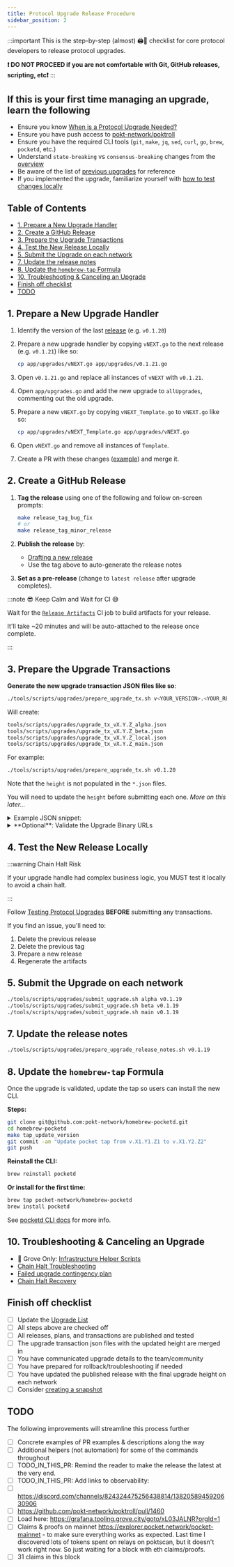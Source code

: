 ```yaml
---
title: Protocol Upgrade Release Procedure
sidebar_position: 2
---
```


:::important
This is the step-by-step (almost) 🖨🍝 checklist for core protocol developers to release protocol upgrades.

**❗ DO NOT PROCEED if you are not comfortable with Git, GitHub releases, scripting, etc❗**
:::

## If this is your first time managing an upgrade, learn the following <!-- omit in toc -->

- Ensure you know [When is a Protocol Upgrade Needed?](./1_protocol_upgrades.md#when-is-a-protocol-upgrade-needed)
- Ensure you have push access to [pokt-network/poktroll](https://github.com/pokt-network/poktroll)
- Ensure you have the required CLI tools (`git`, `make`, `jq`, `sed`, `curl`, `go`, `brew`, `pocketd`, etc.)
- Understand `state-breaking` vs `consensus-breaking` changes from the [overview](./1_protocol_upgrades.md)
- Be aware of the list of [previous upgrades](https://github.com/pokt-network/poktroll/tree/main/app/upgrades) for reference
- If you implemented the upgrade, familiarize yourself with [how to test changes locally](3_testing_upgrades_locally.md)

## Table of Contents <!-- omit in toc -->

- [1. Prepare a New Upgrade Handler](#1-prepare-a-new-upgrade-handler)
- [2. Create a GitHub Release](#2-create-a-github-release)
- [3. Prepare the Upgrade Transactions](#3-prepare-the-upgrade-transactions)
- [4. Test the New Release Locally](#4-test-the-new-release-locally)
- [5. Submit the Upgrade on each network](#5-submit-the-upgrade-on-each-network)
- [7. Update the release notes](#7-update-the-release-notes)
- [8. Update the `homebrew-tap` Formula](#8-update-the-homebrew-tap-formula)
- [10. Troubleshooting \& Canceling an Upgrade](#10-troubleshooting--canceling-an-upgrade)
- [Finish off checklist](#finish-off-checklist)
- [TODO](#todo)

## 1. Prepare a New Upgrade Handler

1. Identify the version of the last [release](https://github.com/pokt-network/poktroll/releases) (e.g. `v0.1.20`)
2. Prepare a new upgrade handler by copying `vNEXT.go` to the next release (e.g. `v0.1.21`) like so:

   ```bash
   cp app/upgrades/vNEXT.go app/upgrades/v0.1.21.go
   ```

3. Open `v0.1.21.go` and replace all instances of `vNEXT` with `v0.1.21`.
4. Open `app/upgrades.go` and add the new upgrade to `allUpgrades`, commenting out the old upgrade.
5. Prepare a new `vNEXT.go` by copying `vNEXT_Template.go` to `vNEXT.go` like so:

   ```bash
   cp app/upgrades/vNEXT_Template.go app/upgrades/vNEXT.go
   ```

6. Open `vNEXT.go` and remove all instances of `Template`.
7. Create a PR with these changes ([example](https://github.com/pokt-network/poktroll/pull/1489)) and merge it.

## 2. Create a GitHub Release

1. **Tag the release** using one of the following and follow on-screen prompts:

   ```bash
   make release_tag_bug_fix
   # or
   make release_tag_minor_release
   ```

2. **Publish the release** by:

   - [Drafting a new release](https://github.com/pokt-network/poktroll/releases/new)
   - Use the tag above to auto-generate the release notes

3. **Set as a pre-release** (change to `latest release` after upgrade completes).

:::note 😎 Keep Calm and Wait for CI 😅

Wait for the [`Release Artifacts`](https://github.com/pokt-network/poktroll/actions/workflows/release-artifacts.yml) CI job to build artifacts for your release.

It'll take ~20 minutes and will be auto-attached to the release once complete.

:::

## 3. Prepare the Upgrade Transactions

**Generate the new upgrade transaction JSON files like so**:

```bash
./tools/scripts/upgrades/prepare_upgrade_tx.sh v<YOUR_VERSION>.<YOUR_RELEASE>.<YOUR_PATCH>
```

Will create:

```bash
tools/scripts/upgrades/upgrade_tx_vX.Y.Z_alpha.json
tools/scripts/upgrades/upgrade_tx_vX.Y.Z_beta.json
tools/scripts/upgrades/upgrade_tx_vX.Y.Z_local.json
tools/scripts/upgrades/upgrade_tx_vX.Y.Z_main.json
```

For example:

```bash
./tools/scripts/upgrades/prepare_upgrade_tx.sh v0.1.20
```

Note that the `height` is not populated in the `*.json` files.

You will need to update the `height` before submitting each one. _More on this later..._

<details>
<summary>Example JSON snippet:</summary>

```json
{
  "body": {
    "messages": [
      {
        "@type": "/cosmos.upgrade.v1beta1.MsgSoftwareUpgrade",
        "authority": "pokt10d07y265gmmuvt4z0w9aw880jnsr700j8yv32t",
        "plan": {
          "name": "v0.0.4",
          "height": "30",
          "info": "{\"binaries\":{...}}"
        }
      }
    ]
  }
}
```

</details>

<details>

<summary>**Optional**: Validate the Upgrade Binary URLs</summary>

Install `go-getter` if you don't have it:

```bash
go install github.com/hashicorp/go-getter/cmd/go-getter@latest
```

And check all binary URLs:

```bash
RELEASE_VERSION=<VERSION> # E.g. "v0.1.11"
for file in ./tools/scripts/upgrades/upgrade_tx_${RELEASE_VERSION}*; do
  echo "Processing $file"
  jq -r '.body.messages[0].plan.info | fromjson | .binaries[]' "$file" | while IFS= read -r url; do
    go-getter "$url" .
  done
done
```

Expected output should look like the following:

```bash
2025/04/16 12:11:36 success!
2025/04/16 12:11:40 success!
2025/04/16 12:11:44 success!
2025/04/16 12:11:48 success!
```

</details>

## 4. Test the New Release Locally

:::warning Chain Halt Risk

If your upgrade handle had complex business logic, you MUST test it locally to avoid a chain halt.

:::

Follow [Testing Protocol Upgrades](3_testing_upgrades_locally.md) **BEFORE** submitting any transactions.

If you find an issue, you'll need to:

1. Delete the previous release
2. Delete the previous tag
3. Prepare a new release
4. Regenerate the artifacts

## 5. Submit the Upgrade on each network

```bash
./tools/scripts/upgrades/submit_upgrade.sh alpha v0.1.19
./tools/scripts/upgrades/submit_upgrade.sh beta v0.1.19
./tools/scripts/upgrades/submit_upgrade.sh main v0.1.19
```

## 7. Update the release notes

```bash
./tools/scripts/upgrades/prepare_upgrade_release_notes.sh v0.1.19
```

## 8. Update the `homebrew-tap` Formula

Once the upgrade is validated, update the tap so users can install the new CLI.

**Steps:**

```bash
git clone git@github.com:pokt-network/homebrew-pocketd.git
cd homebrew-pocketd
make tap_update_version
git commit -am "Update pocket tap from v.X1.Y1.Z1 to v.X1.Y2.Z2"
git push
```

**Reinstall the CLI:**

```bash
brew reinstall pocketd
```

**Or install for the first time:**

```bash
brew tap pocket-network/homebrew-pocketd
brew install pocketd
```

See [pocketd CLI docs](../../2_explore/2_account_management/1_pocketd_cli.md) for more info.

## 10. Troubleshooting & Canceling an Upgrade

- 🌿 Grove Only: [Infrastructure Helper Scripts](https://github.com/buildwithgrove/infrastructure/tree/main/scripts)
- [Chain Halt Troubleshooting](./7_chain_halt_troubleshooting.md)
- [Failed upgrade contingency plan](./8_contigency_plans.md)
- [Chain Halt Recovery](./9_recovery_from_chain_halt.md)

## Finish off checklist

- [ ] Update the [Upgrade List](./4_upgrade_list.md)
- [ ] All steps above are checked off
- [ ] All releases, plans, and transactions are published and tested
- [ ] The upgrade transaction json files with the updated height are merged in
- [ ] You have communicated upgrade details to the team/community
- [ ] You have prepared for rollback/troubleshooting if needed
- [ ] You have updated the published release with the final upgrade height on each network
- [ ] Consider [creating a snapshot](https://www.notion.so/buildwithgrove/Shannon-Snapshot-Playbook-1aea36edfff680bbb5a7e71c9846f63c?source=copy_link)

## TODO

The following improvements will streamline this process further

- [ ] Concrete examples of PR examples & descriptions along the way
- [ ] Additional helpers (not automation) for some of the commands throughout
- [ ] TODO_IN_THIS_PR: Remind the reader to make the release the latest at the very end.
- [ ] TODO_IN_THIS_PR: Add links to observability:
- [ ] https://discord.com/channels/824324475256438814/1382058945920630906
- [ ] https://github.com/pokt-network/poktroll/pull/1460
- [ ] Load here: https://grafana.tooling.grove.city/goto/xL03JALNR?orgId=1
- [ ] Claims & proofs on mainnet https://explorer.pocket.network/pocket-mainnet - to make sure everything works as expected. Last time I discovered lots of tokens spent on relays on poktscan, but it doesn't work right now. So just waiting for a block with eth claims/proofs.
- [ ] 31 claims in this block
